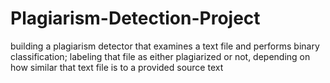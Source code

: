 # Plagiarism-Detection-Project
building a plagiarism detector that examines a text file and performs binary classification; labeling that file as either plagiarized or not, depending on how similar that text file is to a provided source text
